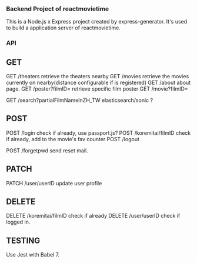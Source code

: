 ### Backend Project of reactmovietime
This is a Node.js x Express project created by express-generator. It's used to build a application server of reactmovietime.


### API
## GET

GET /theaters
retrieve the theaters nearby
GET /movies
retrieve the movies currently on nearby(distance configurable if is registered)
GET /about
about page.
GET /poster?filmID=
retrieve specific film poster
GET /movie?filmID=

GET /search?partialFilmNameInZH_TW
elasticsearch/sonic ?
## POST

POST /login
check if already, use passport.js?
POST /koremitai/filmID
check if already, add to the movie's fav counter
POST /logout

POST /forgetpwd
send reset mail.
## PATCH

PATCH /user/userID
update user profile

## DELETE

DELETE /koremitai/filmID
check if already
DELETE /user/userID
check if logged in.

## TESTING

Use Jest with Babel 7. 
